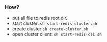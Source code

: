 ### How?

- put all file to redis root dir.
- start cluster: `sh start-redis-cluster.sh`
- create cluster:`sh create-cluster.sh`
- open cluster client: `sh start-redis-cli.sh`

